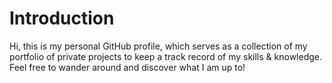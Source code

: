 # Introduction
Hi, this is my personal GitHub profile, which serves as a collection of my portfolio of private projects to keep a track record of my skills & knowledge. Feel free to wander around and discover what I am up to!
